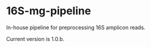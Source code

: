 # 16S-mg-pipeline

In-house pipeline for preprocessing 16S amplicon reads.

Current version is 1.0.b.
